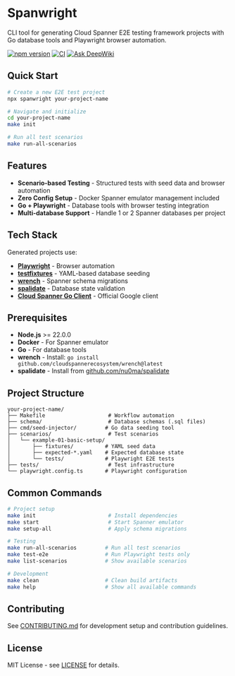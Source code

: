 # Spanwright

CLI tool for generating Cloud Spanner E2E testing framework projects with Go database tools and Playwright browser automation.

[![npm version](https://img.shields.io/npm/v/spanwright)](https://www.npmjs.com/package/spanwright)
[![CI](https://github.com/nu0ma/spanwright/actions/workflows/ci.yml/badge.svg)](https://github.com/nu0ma/spanwright/actions/workflows/ci.yml)
[![Ask DeepWiki](https://deepwiki.com/badge.svg)](https://deepwiki.com/nu0ma/spanwright)

## Quick Start

```bash
# Create a new E2E test project
npx spanwright your-project-name

# Navigate and initialize
cd your-project-name
make init

# Run all test scenarios
make run-all-scenarios
```

## Features

- **Scenario-based Testing** - Structured tests with seed data and browser automation
- **Zero Config Setup** - Docker Spanner emulator management included  
- **Go + Playwright** - Database tools with browser testing integration
- **Multi-database Support** - Handle 1 or 2 Spanner databases per project

## Tech Stack

Generated projects use:
- **[Playwright](https://playwright.dev)** - Browser automation
- **[testfixtures](https://github.com/go-testfixtures/testfixtures)** - YAML-based database seeding
- **[wrench](https://github.com/cloudspannerecosystem/wrench)** - Spanner schema migrations
- **[spalidate](https://github.com/nu0ma/spalidate)** - Database state validation
- **[Cloud Spanner Go Client](https://cloud.google.com/go/spanner)** - Official Google client

## Prerequisites

- **Node.js** >= 22.0.0
- **Docker** - For Spanner emulator
- **Go** - For database tools
- **wrench** - Install: `go install github.com/cloudspannerecosystem/wrench@latest`
- **spalidate** - Install from [github.com/nu0ma/spalidate](https://github.com/nu0ma/spalidate)

## Project Structure

```
your-project-name/
├── Makefile                    # Workflow automation
├── schema/                     # Database schemas (.sql files)
├── cmd/seed-injector/         # Go data seeding tool
├── scenarios/                  # Test scenarios
│   └── example-01-basic-setup/
│       ├── fixtures/          # YAML seed data
│       ├── expected-*.yaml    # Expected database state
│       └── tests/             # Playwright E2E tests
├── tests/                      # Test infrastructure
└── playwright.config.ts       # Playwright configuration
```

## Common Commands

```bash
# Project setup
make init                       # Install dependencies
make start                      # Start Spanner emulator
make setup-all                  # Apply schema migrations

# Testing
make run-all-scenarios         # Run all test scenarios
make test-e2e                  # Run Playwright tests only
make list-scenarios            # Show available scenarios

# Development
make clean                     # Clean build artifacts
make help                      # Show all available commands
```

## Contributing

See [CONTRIBUTING.md](CONTRIBUTING.md) for development setup and contribution guidelines.

## License

MIT License - see [LICENSE](LICENSE) for details.